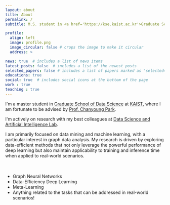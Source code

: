 ```yaml
---
layout: about
title: About
permalink: /
subtitle: M.S. student in <a href='https://kse.kaist.ac.kr'>Graduate School of Data Science</a> at <a href='https://kaist.ac.kr'>KAIST</a>.

profile:
  align: left
  image: profile.png
  image_circular: false # crops the image to make it circular
  address: >

news: true  # includes a list of news items
latest_posts: false  # includes a list of the newest posts
selected_papers: false # includes a list of papers marked as "selected={true}"
educations: true
social: true  # includes social icons at the bottom of the page
work : true
teaching : true
---
```


I'm a master student in <a href='https://kse.kaist.ac.kr'>Graduate School of Data Science</a> at <a href='https://kaist.ac.kr'>KAIST</a>, where I am fortunate to be advised by <a href='http://dsail.kaist.ac.kr/professor/'>Prof. Chanyoung Park</a>.

I'm actively on research with my best colleagues at <a href='http://dsail.kaist.ac.kr'>Data Science and Artificial Intelligence Lab</a>.

I am primarily focused on data mining and machine learning, with a particular interest in graph data analysis. 
My research is driven by exploring data-efficient methods that not only leverage the powerful performance of deep learning but also maintain applicability to training and inference time when applied to real-world scenarios.
<br/>
<br/>
<br/>
  - Graph Neural Networks  
  - Data-Efficiency Deep Learning  
  - Meta-Learning  
  - Anything related to the tasks that can be addressed in real-world scenarios!    